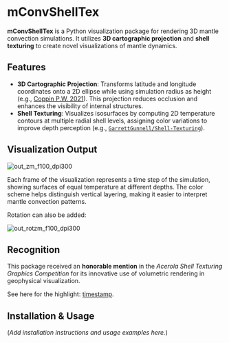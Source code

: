 # mConvShellTex

**mConvShellTex** is a Python visualization package for rendering 3D mantle convection simulations. It utilizes **3D cartographic projection** and **shell texturing** to create novel visualizations of mantle dynamics.

## Features

- **3D Cartographic Projection**: Transforms latitude and longitude coordinates onto a 2D ellipse while using simulation radius as height (e.g., [Coppin P.W. 2021](https://virtual.ieeevis.org/year/2021/poster_a-sciviscontest-posters-1007.html)). This projection reduces occlusion and enhances the visibility of internal structures.
- **Shell Texturing**: Visualizes isosurfaces by computing 2D temperature contours at multiple radial shell levels, assigning color variations to improve depth perception (e.g., [`GarrettGunnell/Shell-Texturing`](https://github.com/GarrettGunnell/Shell-Texturing)).

## Visualization Output  

![out_zm_f100_dpi300](https://github.com/user-attachments/assets/598cd281-4d2a-424e-a0a6-a18279fafbf7)


Each frame of the visualization represents a time step of the simulation, showing surfaces of equal temperature at different depths. The color scheme helps distinguish vertical layering, making it easier to interpret mantle convection patterns.

Rotation can also be added:

![out_rotzm_f100_dpi300](https://github.com/user-attachments/assets/b36e9662-15d2-438b-8d71-8ed281ba4739)

## Recognition  

This package received an **honorable mention** in the *Acerola Shell Texturing Graphics Competition* for its innovative use of volumetric rendering in geophysical visualization.

See here for the highlight: [timestamp](https://youtu.be/O-2viBhLTqI?t=1698).

## Installation & Usage  

(*Add installation instructions and usage examples here.*)


